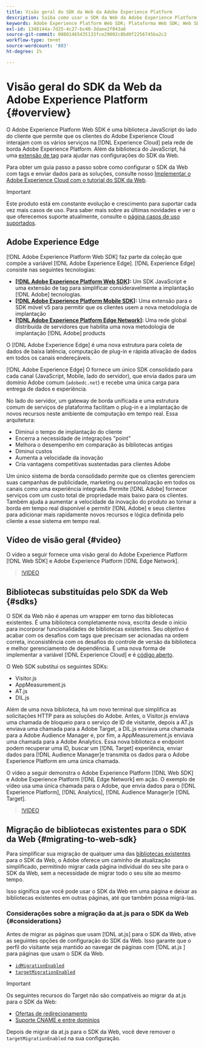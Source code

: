 ```yaml
---
title: Visão geral do SDK da Web da Adobe Experience Platform
description: Saiba como usar o SDK da Web da Adobe Experience Platform para integrar os recursos da plataforma ao seu site.
keywords: Adobe Experience Platform Web SDK; Plataforma Web SDK; Web SDK; edge; Visitor.js; AppMeasurement.js; AT.js; DIL.js; Web sdk; SDK; Web SDK; Launch; launch
exl-id: 1348144a-7d25-4c27-bc40-3daee2f043a6
source-git-commit: 00801465435133fce29002c8bd0f2256745ba2c2
workflow-type: tm+mt
source-wordcount: '803'
ht-degree: 1%

---
```


# Visão geral do SDK da Web da Adobe Experience Platform {#overview}

O Adobe Experience Platform Web SDK é uma biblioteca JavaScript do lado do cliente que permite que os clientes do Adobe Experience Cloud interajam com os vários serviços na [!DNL Experience Cloud] pela rede de borda Adobe Experience Platform. Além da biblioteca do JavaScript, há uma [extensão de tag](./extension/web-sdk-extension-configuration.md) para ajudar nas configurações do SDK da Web.

Para obter um guia passo a passo sobre como configurar o SDK da Web com tags e enviar dados para as soluções, consulte nosso [Implementar o Adobe Experience Cloud com o tutorial do SDK da Web](https://experienceleague.adobe.com/docs/platform-learn/implement-web-sdk/overview.html?lang=en).

>[!IMPORTANT]
>
>Este produto está em constante evolução e crescimento para suportar cada vez mais casos de uso. Para saber mais sobre as últimas novidades e ver o que oferecemos suporte atualmente, consulte o [página casos de uso suportados](https://github.com/orgs/adobe/projects/18/views/1).

## Adobe Experience Edge

[!DNL Adobe Experience Platform Web SDK] faz parte da coleção que compõe a variável [!DNL Adobe Experience Edge]. [!DNL Experience Edge] consiste nas seguintes tecnologias:

* **[[!DNL Adobe Experience Platform Web SDK]](#overview):** Um SDK JavaScript e uma extensão de tag para simplificar consideravelmente a implantação [!DNL Adobe] tecnologias.
* **[[!DNL Adobe Experience Platform Mobile SDK]](https://aep-sdks.gitbook.io/docs/getting-started/overview):** Uma extensão para o SDK móvel v5 para permitir que os clientes usem a nova metodologia de implantação
* **[[!DNL Adobe Experience Platform Edge Network]](../server-api/overview.md):** Uma rede global distribuída de servidores que habilita uma nova metodologia de implantação [!DNL Adobe] products

O [!DNL Adobe Experience Edge] é uma nova estrutura para coleta de dados de baixa latência, computação de plug-in e rápida ativação de dados em todos os canais endereçáveis.

[!DNL Adobe Experience Edge] O fornece um único SDK consolidado para cada canal (JavaScript, Mobile, lado do servidor), que envia dados para um domínio Adobe comum (`adobedc.net`) e recebe uma única carga para entrega de dados e experiência.

No lado do servidor, um gateway de borda unificada e uma estrutura comum de serviços de plataforma facilitam o plug-in e a implantação de novos recursos neste ambiente de computação em tempo real.  Essa arquitetura:

* Diminui o tempo de implantação do cliente
* Encerra a necessidade de integrações &quot;point&quot;
* Melhora o desempenho em comparação às bibliotecas antigas
* Diminui custos
* Aumenta a velocidade da inovação
* Cria vantagens competitivas sustentadas para clientes Adobe

Um único sistema de borda consolidado permite que os clientes gerenciem suas campanhas de publicidade, marketing ou personalização em todos os canais como uma experiência integrada. Permite [!DNL Adobe] fornecer serviços com um custo total de propriedade mais baixo para os clientes.  Também ajuda a aumentar a velocidade da inovação do produto ao tornar a borda em tempo real disponível e permitir [!DNL Adobe] e seus clientes para adicionar mais rapidamente novos recursos e lógica definida pelo cliente a esse sistema em tempo real.

## Vídeo de visão geral {#video}

O vídeo a seguir fornece uma visão geral do Adobe Experience Platform [!DNL Web SDK] e Adobe Experience Platform [!DNL Edge Network].

>[!VIDEO](https://video.tv.adobe.com/v/34141?quality=12&learn=on)

## Bibliotecas substituídas pelo SDK da Web {#sdks}

O SDK da Web não é apenas um wrapper em torno das bibliotecas existentes. É uma biblioteca completamente nova, escrita desde o início para incorporar funcionalidades de bibliotecas existentes. Seu objetivo é acabar com os desafios com tags que precisam ser acionadas na ordem correta, inconsistência com os desafios do controle de versão da biblioteca e melhor gerenciamento de dependência. É uma nova forma de implementar a variável [!DNL Experience Cloud] e é [código aberto](https://github.com/adobe/alloy).

O Web SDK substitui os seguintes SDKs:

* Visitor.js
* AppMeasurement.js
* AT.js
* DIL.js

Além de uma nova biblioteca, há um novo terminal que simplifica as solicitações HTTP para as soluções do Adobe. Antes, o Visitor.js enviava uma chamada de bloqueio para o serviço de ID de visitante, depois a AT.js enviava uma chamada para a Adobe Target, a DIL.js enviava uma chamada para a Adobe Audience Manager e, por fim, a AppMeasurement.js enviava uma chamada para a Adobe Analytics. Essa nova biblioteca e endpoint podem recuperar uma ID, buscar um [!DNL Target] experiência, enviar dados para [!DNL Audience Manager]e transmita os dados para o Adobe Experience Platform em uma única chamada.

O vídeo a seguir demonstra o Adobe Experience Platform [!DNL Web SDK] e Adobe Experience Platform [!DNL Edge Network] em ação. O exemplo de vídeo usa uma única chamada para o Adobe, que envia dados para o [!DNL Experience Platform], [!DNL Analytics], [!DNL Audience Manager]e [!DNL Target].

>[!VIDEO](https://video.tv.adobe.com/v/34148)

## Migração de bibliotecas existentes para o SDK da Web {#migrating-to-web-sdk}

Para simplificar sua migração de qualquer uma das [bibliotecas existentes](#sdks) para o SDK da Web, o Adobe oferece um caminho de atualização simplificado, permitindo migrar cada página individual do seu site para o SDK da Web, sem a necessidade de migrar todo o seu site ao mesmo tempo.

Isso significa que você pode usar o SDK da Web em uma página e deixar as bibliotecas existentes em outras páginas, até que também possa migrá-las.

### Considerações sobre a migração da at.js para o SDK da Web {#considerations}

Antes de migrar as páginas que usam [!DNL at.js] para o SDK da Web, ative as seguintes opções de configuração do SDK da Web. Isso garante que o perfil do visitante seja mantido ao navegar de páginas com [!DNL at.js ] para páginas que usam o SDK da Web.

* [`idMigrationEnabled`](fundamentals/configuring-the-sdk.md#id-migration-enabled)
* [`targetMigrationEnabled`](fundamentals/configuring-the-sdk.md#targetMigrationEnabled)


>[!IMPORTANT]
>
>Os seguintes recursos do Target não são compatíveis ao migrar da at.js para o SDK da Web:
> * [Ofertas de redirecionamento](https://experienceleague.adobe.com/docs/target/using/experiences/offers/offer-redirect.html?lang=en)
> * [Suporte CNAME e entre domínios](https://developer.adobe.com/target/implement/client-side/atjs/atjs-cookies/?lang=en)


Depois de migrar da at.js para o SDK da Web, você deve remover o `targetMigrationEnabled` na sua configuração.



